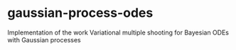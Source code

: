# gaussian-process-odes
Implementation of the work Variational multiple shooting for Bayesian ODEs with Gaussian processes
